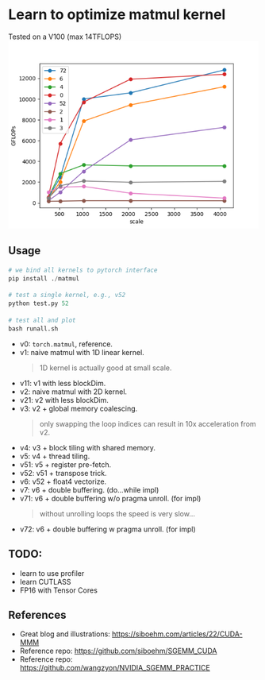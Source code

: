 # Learn to optimize matmul kernel

Tested on a V100 (max 14TFLOPS)
![](./plot.png)

## Usage
```python
# we bind all kernels to pytorch interface
pip install ./matmul

# test a single kernel, e.g., v52
python test.py 52

# test all and plot
bash runall.sh
```

* v0: `torch.matmul`, reference.
* v1: naive matmul with 1D linear kernel.
    > 1D kernel is actually good at small scale.
* v11: v1 with less blockDim.
* v2: naive matmul with 2D kernel.
* v21: v2 with less blockDim.
* v3: v2 + global memory coalescing.
    > only swapping the loop indices can result in 10x acceleration from v2.
* v4: v3 + block tiling with shared memory.
* v5: v4 + thread tiling.
* v51: v5 + register pre-fetch.
* v52: v51 + transpose trick.
* v6: v52 + float4 vectorize.
* v7: v6 + double buffering. (do...while impl)
* v71: v6 + double buffering w/o pragma unroll. (for impl)
    > without unrolling loops the speed is very slow...
* v72: v6 + double buffering w pragma unroll. (for impl)



## TODO:
* learn to use profiler
* learn CUTLASS
* FP16 with Tensor Cores


## References
* Great blog and illustrations: https://siboehm.com/articles/22/CUDA-MMM
* Reference repo: https://github.com/siboehm/SGEMM_CUDA
* Reference repo: https://github.com/wangzyon/NVIDIA_SGEMM_PRACTICE
